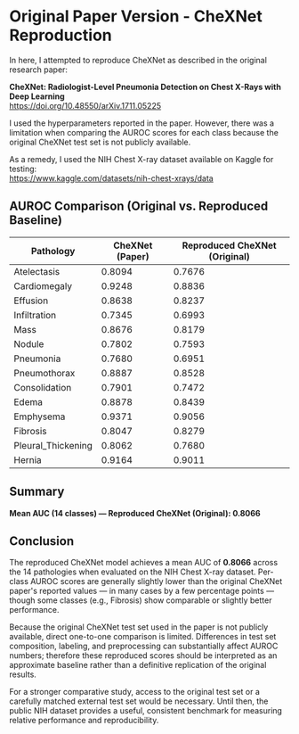 # Original Paper Version - CheXNet Reproduction

In here, I attempted to reproduce CheXNet as described in the original research paper:  

**CheXNet: Radiologist-Level Pneumonia Detection on Chest X-Rays with Deep Learning**  
https://doi.org/10.48550/arXiv.1711.05225

I used the hyperparameters reported in the paper. However, there was a limitation when comparing the AUROC scores for each class because the original CheXNet test set is not publicly available.  

As a remedy, I used the NIH Chest X-ray dataset available on Kaggle for testing:  
https://www.kaggle.com/datasets/nih-chest-xrays/data

## AUROC Comparison (Original vs. Reproduced Baseline)

| Pathology           | CheXNet (Paper) | Reproduced CheXNet (Original) |
|--------------------|----------------|-------------------------------|
| Atelectasis        | 0.8094         | 0.7676                        |
| Cardiomegaly       | 0.9248         | 0.8836                        |
| Effusion           | 0.8638         | 0.8237                        |
| Infiltration       | 0.7345         | 0.6993                        |
| Mass               | 0.8676         | 0.8179                        |
| Nodule             | 0.7802         | 0.7593                        |
| Pneumonia          | 0.7680         | 0.6951                        |
| Pneumothorax       | 0.8887         | 0.8528                        |
| Consolidation      | 0.7901         | 0.7472                        |
| Edema              | 0.8878         | 0.8439                        |
| Emphysema          | 0.9371         | 0.9056                        |
| Fibrosis           | 0.8047         | 0.8279                        |
| Pleural_Thickening | 0.8062         | 0.7680                        |
| Hernia             | 0.9164         | 0.9011                        |
 
## Summary

**Mean AUC (14 classes) — Reproduced CheXNet (Original): 0.8066**

## Conclusion

The reproduced CheXNet model achieves a mean AUC of **0.8066** across the 14 pathologies when evaluated on the NIH Chest X-ray dataset. Per-class AUROC scores are generally slightly lower than the original CheXNet paper's reported values — in many cases by a few percentage points — though some classes (e.g., Fibrosis) show comparable or slightly better performance.

Because the original CheXNet test set used in the paper is not publicly available, direct one-to-one comparison is limited. Differences in test set composition, labeling, and preprocessing can substantially affect AUROC numbers; therefore these reproduced scores should be interpreted as an approximate baseline rather than a definitive replication of the original results.

For a stronger comparative study, access to the original test set or a carefully matched external test set would be necessary. Until then, the public NIH dataset provides a useful, consistent benchmark for measuring relative performance and reproducibility.

